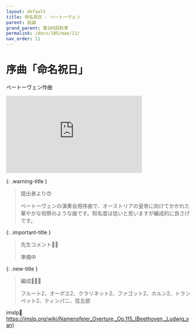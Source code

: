 ```yaml
---
layout: default
title: 命名祝日 - ベートーヴェン
parent: 前曲
grand_parent: 第105回秋季
permalink: /docs/105/mae/11/
nav_order: 11
---
```


# 序曲「命名祝日」

ベートーヴェン作曲

<iframe width="370" height="210" src="https://www.youtube.com/embed/WYI0JiJP5yE?si=0us9SKLlMz8R2N6Z" title="YouTube video player" frameborder="0" allow="accelerometer; autoplay; clipboard-write; encrypted-media; gyroscope; picture-in-picture; web-share" referrerpolicy="strict-origin-when-cross-origin" allowfullscreen></iframe>

{: .warning-title }
> 提出者より😍
>
> ベートーヴェンの演奏会用序曲で、オーストリアの皇帝に向けてかかれた華やかな祝祭のような曲です。知名度は低いと思いますが編成的に良さげです。

{: .important-title }
> 先生コメント🤵‍♂️
>
> 準備中

{: .new-title }
> 編成🎻🎺🥁
>
> フルート2、オーボエ2、クラリネット2、ファゴット2、ホルン2、トランペット2、ティンパニ、弦五部

imslp🎼
<a href="https://imslp.org/wiki/Namensfeier_Overture,_Op.115_(Beethoven,_Ludwig_van)">https://imslp.org/wiki/Namensfeier_Overture,_Op.115_(Beethoven,_Ludwig_van)</a>